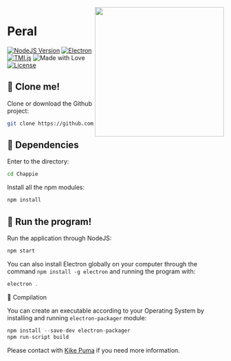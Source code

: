 <img src="https://cdn.rawgit.com/CosasDePuma/Chappie/563772d7/.img/icon.png" align="right" width="300">

# Peral
[![NodeJS Version](https://img.shields.io/badge/nodejs-8.9.4-yellowgreen.svg?style=flat)](https://nodejs.org/es/download/package-manager/) [![Electron](https://img.shields.io/badge/electron-1.8.4-7991de.svg?style=flat)](https://electronjs.org/) [![TMI.js](https://img.shields.io/badge/tmi.js-1.2.1-7454af.svg?style=flat)](https://electronjs.org/) ![Made with Love](https://img.shields.io/badge/made%20with-<3-red.svg?style=flat) [![License](https://img.shields.io/github/license/CosasDePuma/Peral.svg)](https://github.com/CosasDePuma/Peral/blob/master/LICENSE)

:vhs: Clone me!
----
Clone or download the Github project:
```bash
git clone https://github.com/cosasdepuma/chappie.git Chappie
```

:electric_plug: Dependencies
----
Enter to the directory:
```sh
cd Chappie
```

Install all the npm modules:
```js
npm install
```

:see_no_evil: Run the program!
----
Run the application through NodeJS:
```sh
npm start
```

You can also install Electron globally on your computer through the command `npm install -g electron` and running the program with:
```js
electron .
```

:hammer: Compilation

You can create an executable according to your Operating System by installing and running `electron-packager` module:

```js
npm install --save-dev electron-packager
npm run-script build
```

Please contact with [Kike Puma](https://linkedin.com/in/kikepuma) if you need more information.
